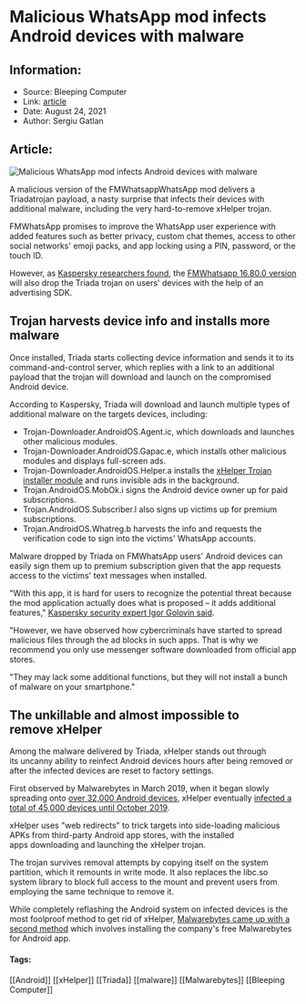 # Malicious WhatsApp mod infects Android devices with malware
### 

## Information:
+ Source: Bleeping Computer
+ Link: [article](https://www.bleepingcomputer.com/news/security/malicious-whatsapp-mod-infects-android-devices-with-malware/)
+ Date: August 24, 2021
+ Author: Sergiu Gatlan


## Article:
![Malicious WhatsApp mod infects Android devices with malware](https://www.bleepstatic.com/content/hl-images/2021/04/05/Android-malware.jpg)


A malicious version of the FMWhatsappWhatsApp mod delivers a Triadatrojan payload, a nasty surprise that infects their devices with additional malware, including the very hard-to-remove xHelper trojan.


FMWhatsApp promises to improve the WhatsApp user experience with added features such as better privacy, custom chat themes, access to other social networks' emoji packs, and app locking using a PIN, password, or the touch ID.


However, as [Kaspersky researchers found](https://securelist.com/triada-trojan-in-whatsapp-mod/103679/), the [FMWhatsapp 16.80.0 version](https://www.virustotal.com/gui/file/897c0cd6935cbb694be39cf34859d2f955cfbc324538954e8651c7cd41cdf7e3/detection) will also drop the Triada trojan on users' devices with the help of an advertising SDK.


Trojan harvests device info and installs more malware
-----------------------------------------------------


Once installed, Triada starts collecting device information and sends it to its command-and-control server, which replies with a link to an additional payload that the trojan will download and launch on the compromised Android device.


According to Kaspersky, Triada will download and launch multiple types of additional malware on the targets devices, including:


* Trojan-Downloader.AndroidOS.Agent.ic, which downloads and launches other malicious modules.
* Trojan-Downloader.AndroidOS.Gapac.e, which installs other malicious modules and displays full-screen ads.
* Trojan-Downloader.AndroidOS.Helper.a installs the [xHelper Trojan installer module](https://securelist.com/unkillable-xhelper-and-a-trojan-matryoshka/96487/) and runs invisible ads in the background.
* Trojan.AndroidOS.MobOk.i signs the Android device owner up for paid subscriptions.
* Trojan.AndroidOS.Subscriber.l also signs up victims up for premium subscriptions.
* Trojan.AndroidOS.Whatreg.b harvests the info and requests the verification code to sign into the victims' WhatsApp accounts.


Malware dropped by Triada on FMWhatsApp users' Android devices can easily sign them up to premium subscription given that the app requests access to the victims' text messages when installed.


"With this app, it is hard for users to recognize the potential threat because the mod application actually does what is proposed – it adds additional features," [Kaspersky security expert Igor Golovin said](https://usa.kaspersky.com/about/press-releases/2021_malicious-code-spreads-through-a-mod-in-the-worlds-most-popular-messenger-app).


"However, we have observed how cybercriminals have started to spread malicious files through the ad blocks in such apps. That is why we recommend you only use messenger software downloaded from official app stores.


"They may lack some additional functions, but they will not install a bunch of malware on your smartphone."


The unkillable and almost impossible to remove xHelper
------------------------------------------------------


Among the malware delivered by Triada, xHelper stands out through its uncanny ability to reinfect Android devices hours after being removed or after the infected devices are reset to factory settings.


First observed by Malwarebytes in March 2019, when it began slowly spreading onto [over 32,000 Android devices](https://www.bleepingcomputer.com/news/security/android-trojan-infects-tens-of-thousands-of-devices-in-4-months/), xHelper eventually [infected a total of 45,000 devices until October 2019](https://www.bleepingcomputer.com/news/security/xhelper-trojan-variant-reinstalls-itself-after-removal-infects-45k/).


xHelper uses "web redirects" to trick targets into side-loading malicious APKs from third-party Android app stores, with the installed apps downloading and launching the xHelper trojan.


The trojan survives removal attempts by copying itself on the system partition, which it remounts in write mode. It also replaces the libc.so system library to block full access to the mount and prevent users from employing the same technique to remove it.


While completely reflashing the Android system on infected devices is the most foolproof method to get rid of xHelper, [Malwarebytes came up with a second method](https://blog.malwarebytes.com/android/2020/02/new-variant-of-android-trojan-xhelper-reinfects-with-help-from-google-play/#:~:text=How%20to%20remove%20xHelper%20re-infections) which involves installing the company's free Malwarebytes for Android app.




#### Tags:
[[Android]] [[xHelper]] [[Triada]] [[malware]] [[Malwarebytes]] [[Bleeping Computer]]
